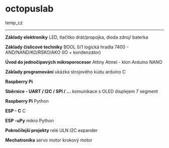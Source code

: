 # octopuslab
temp_cz

<hr />
<b>Základy elektroniky</b>
LED, tlačítko
drát/propojka, dioda
zdroj/ baterka

<b>Základy číslicové techniky</b>
BOOL 0/1
logická hradla
7400 - AND/NAND/KO/RSKO/AKO 
(IO + kondenzátor)

<b>Úvod do jednočipových mikroporocesor</b>
Attiny
Atmel - klon Arduino NANO

<b>Základy programování</b>
ukázka strojového kúdu
arduino C

<b>Raspberry Pi</b>

<b>Sběrnice - UART / I2C / SPI / ...</b>
komunikace s OLED displejem
7 segment

<b>Raspberry Pi</b>
Python

<b>ESP - C</b>
C

<b>ESP -uPy</b>
mikro Python

<b>Pokročilejší projekty</b>
relé
ULN
I2C expander

<b>Mechatronika</b>
servo
motor
krokový motor




